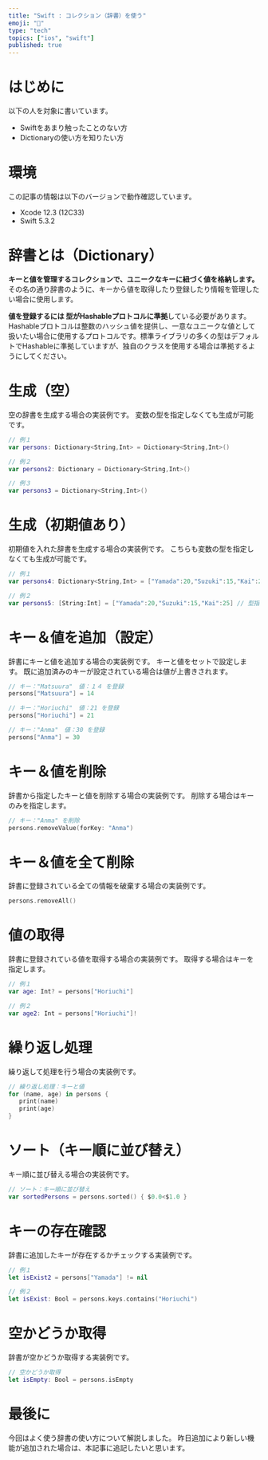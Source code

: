 ```yaml
---
title: "Swift : コレクション（辞書）を使う"
emoji: "🔖"
type: "tech"
topics: ["ios", "swift"]
published: true
---
```


# はじめに
以下の人を対象に書いています。
- Swiftをあまり触ったことのない方
- Dictionaryの使い方を知りたい方

# 環境
この記事の情報は以下のバージョンで動作確認しています。
- Xcode 12.3 (12C33)
- Swift 5.3.2

# 辞書とは（Dictionary）
**キーと値を管理するコレクションで、ユニークなキーに紐づく値を格納します。**
その名の通り辞書のように、キーから値を取得したり登録したり情報を管理したい場合に使用します。

**値を登録するには 型がHashableプロトコルに準拠**している必要があります。Hashableプロトコルは整数のハッシュ値を提供し、一意なユニークな値として扱いたい場合に使用するプロトコルです。標準ライブラリの多くの型はデフォルトでHashableに準拠していますが、独自のクラスを使用する場合は準拠するようにしてください。

# 生成（空）
空の辞書を生成する場合の実装例です。
変数の型を指定しなくても生成が可能です。
```swift
// 例１
var persons: Dictionary<String,Int> = Dictionary<String,Int>()

// 例２
var persons2: Dictionary = Dictionary<String,Int>()

// 例３
var persons3 = Dictionary<String,Int>()
```

# 生成（初期値あり）
初期値を入れた辞書を生成する場合の実装例です。
こちらも変数の型を指定しなくても生成が可能です。
```swift
// 例１
var persons4: Dictionary<String,Int> = ["Yamada":20,"Suzuki":15,"Kai":25] // 型指定あり

// 例２
var persons5: [String:Int] = ["Yamada":20,"Suzuki":15,"Kai":25] // 型指定あり
```

# キー＆値を追加（設定）
辞書にキーと値を追加する場合の実装例です。
キーと値をセットで設定します。
既に追加済みのキーが設定されている場合は値が上書きされます。
```swift
// キー："Matsuura"　値：１４ を登録
persons["Matsuura"] = 14

// キー："Horiuchi"　値：21 を登録
persons["Horiuchi"] = 21

// キー："Anma"　値：30 を登録
persons["Anma"] = 30
```

# キー＆値を削除
辞書から指定したキーと値を削除する場合の実装例です。
削除する場合はキーのみを指定します。
```swift
// キー："Anma" を削除
persons.removeValue(forKey: "Anma")
```

# キー＆値を全て削除
辞書に登録されている全ての情報を破棄する場合の実装例です。
```swift
persons.removeAll()
```

# 値の取得
辞書に登録されている値を取得する場合の実装例です。
取得する場合はキーを指定します。
```swift
// 例１
var age: Int? = persons["Horiuchi"]

// 例２
var age2: Int = persons["Horiuchi"]!
```

# 繰り返し処理
繰り返して処理を行う場合の実装例です。
```swift
// 繰り返し処理：キーと値
for (name, age) in persons {
   print(name)
   print(age)
}
```

# ソート（キー順に並び替え）
キー順に並び替える場合の実装例です。
```swift
// ソート：キー順に並び替え
var sortedPersons = persons.sorted() { $0.0<$1.0 }
```

# キーの存在確認
辞書に追加したキーが存在するかチェックする実装例です。
```swift
// 例１
let isExist2 = persons["Yamada"] != nil

// 例２
let isExist: Bool = persons.keys.contains("Horiuchi")
```

# 空かどうか取得
辞書が空かどうか取得する実装例です。
```swift
// 空かどうか取得
let isEmpty: Bool = persons.isEmpty
```

# 最後に
今回はよく使う辞書の使い方について解説しました。
昨日追加により新しい機能が追加された場合は、本記事に追記したいと思います。